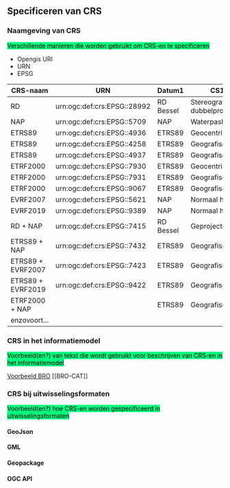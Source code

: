 ## Specificeren van CRS



### Naamgeving van CRS

<mark style="background-color: SpringGreen">Verschillende manieren die worden gebruikt om CRS-en te specificeren</mark>
- Opengis URI
- URN
- EPSG

|CRS-naam|URN           |Datum1          | CS1     |Datum2 | CS2 |Opmerking|
|--------|--------------|----------------|---------|-------|------|------|
|RD|urn:ogc:def:crs:EPSG::28992|RD Bessel| Stereografische dubbelprojectie|
|NAP|urn:ogc:def:crs:EPSG::5709|NAP| Waterpashoogte||||
|ETRS89|urn:ogc:def:crs:EPSG::4936|ETRS89 |Geocentrisch|||Ensemble|
|ETRS89|urn:ogc:def:crs:EPSG::4258|ETRS89 |Geografisch 2D|||Ensemble|
|ETRS89|urn:ogc:def:crs:EPSG::4937|ETRS89 |Geografisch 3D|||Ensemble|
|ETRF2000|urn:ogc:def:crs:EPSG::7930|ETRS89|Geocentrisch|||||
|ETRF2000|urn:ogc:def:crs:EPSG::7931|ETRS89|Geografisch 3D|||||
|ETRF2000|urn:ogc:def:crs:EPSG::9067|ETRS89|Geografisch 2D|||||
|EVRF2007|urn:ogc:def:crs:EPSG::5621|NAP|Normaal hoogte|||||
|EVRF2019|urn:ogc:def:crs:EPSG::9389|NAP|Normaal hoogte|||||
|RD + NAP|urn:ogc:def:crs:EPSG::7415|RD Bessel|Geprojecteerd|NAP|Waterpashoogte||
|ETRS89 + NAP|urn:ogc:def:crs:EPSG::7432|ETRS89|Geografisch|NAP|Waterpashoogte|ETRS89=Ensemble|
|ETRS89 + EVRF2007|urn:ogc:def:crs:EPSG::7423|ETRS89|Geografisch|NAP|Normaal hoogte|ETRS89=Ensemble|
|ETRS89 + EVRF2019|urn:ogc:def:crs:EPSG::9422|ETRS89|Geografisch|NAP|Normaal hoogte|ETRS89=Ensemble|
|ETRF2000 + NAP||ETRS89|Geografisch|NAP|Waterpashoogte||
|enzovoort...||||||

### CRS in het informatiemodel

<mark style="background-color: SpringGreen">Voorbeeld(en?) van tekst die wordt gebruikt voor beschrijven van CRS-en in het informatiemodel</mark>

[Voorbeeld BRO](https://broprogramma.github.io/BHR-G/#co%C3%B6rdinaten-en-referentiestelsels) [[BRO-CAT]]
### CRS bij uitwisselingsformaten

<mark style="background-color: SpringGreen">Voorbeeld(en?) hoe CRS-en worden gespecificeerd in uitwisselingsformaten</mark>

#### GeoJson

#### GML

#### Geopackage

#### OGC API



